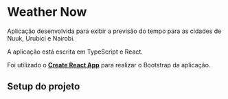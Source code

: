 # Weather Now

Aplicação desenvolvida para exibir a previsão do tempo para as cidades de Nuuk, Urubici e Nairobi.

A aplicação está escrita em TypeScript e React.

Foi utilizado o [**Create React App**](https://github.com/facebook/create-react-app) para realizar o Bootstrap da aplicação.

## Setup do projeto
